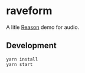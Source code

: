 # raveform

A litle [Reason](https://reasonml.github.io) demo for audio.


## Development

```
yarn install
yarn start
```
